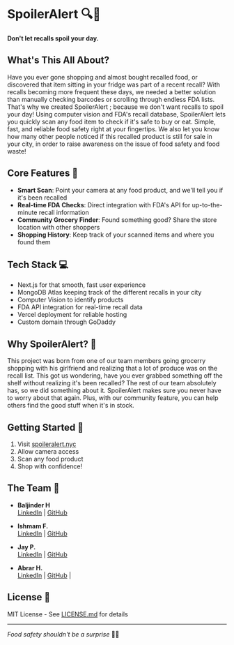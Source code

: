 # SpoilerAlert 🔍🥕

**Don't let recalls spoil your day.**

## What's This All About?

Have you ever gone shopping and almost bought recalled food, or discovered that item sitting in your fridge was part of a recent recall? With recalls becoming more frequent these days, we needed a better solution than manually checking barcodes or scrolling through endless FDA lists. That's why we created SpoilerAlert ; because we don't want recalls to spoil your day! Using computer vision and FDA's recall database, SpoilerAlert lets you quickly scan any food item to check if it's safe to buy or eat. Simple, fast, and reliable food safety right at your fingertips. We also let you know how many other people noticed if this recalled product is still for sale in your city, in order to raise awareness on the issue of food safety and food waste!
## Core Features 🌟

- **Smart Scan**: Point your camera at any food product, and we'll tell you if it's been recalled
- **Real-time FDA Checks**: Direct integration with FDA's API for up-to-the-minute recall information
- **Community Grocery Finder**: Found something good? Share the store location with other shoppers
- **Shopping History**: Keep track of your scanned items and where you found them

## Tech Stack 💻

- Next.js for that smooth, fast user experience
- MongoDB Atlas keeping track of the different recalls in your city
- Computer Vision to identify products
- FDA API integration for real-time recall data
- Vercel deployment for reliable hosting
- Custom domain through GoDaddy

## Why SpoilerAlert? 🤔

This project was born from one of our team members going grocerry shopping with his girlfriend and realizing that a lot of produce was on the recall list. This got us wondering, have you ever grabbed something off the shelf without realizing it's been recalled? The rest of our team absolutely has, so we did something about it. SpoilerAlert makes sure you never have to worry about that again. Plus, with our community feature, you can help others find the good stuff when it's in stock.

## Getting Started 🚀

1. Visit [spoileralert.nyc](https://spoileralert.nyc) 
2. Allow camera access
3. Scan any food product
4. Shop with confidence!



## The Team 👥


- **Baljinder H**  
  [LinkedIn](https://www.linkedin.com/in/baljinder-hothi/) | [GitHub](https://github.com/BaljinderHothi)

- **Ishmam F.**  
  [LinkedIn](https://www.linkedin.com/in/ishmam-fardin/) | [GitHub](https://github.com/IshmamF)

- **Jay P.**  
  [LinkedIn](https://www.linkedin.com/in/jay-noppone-p/) | [GitHub](https://github.com/jaynopponep)

- **Abrar H.**  
  [LinkedIn](https://www.linkedin.com/in/abrarhabib/) | [GitHub](https://github.com/dddictionary) | 



## License 📄

MIT License - See [LICENSE.md](LICENSE.md) for details

---

*Food safety shouldn't be a surprise* 🛒✨